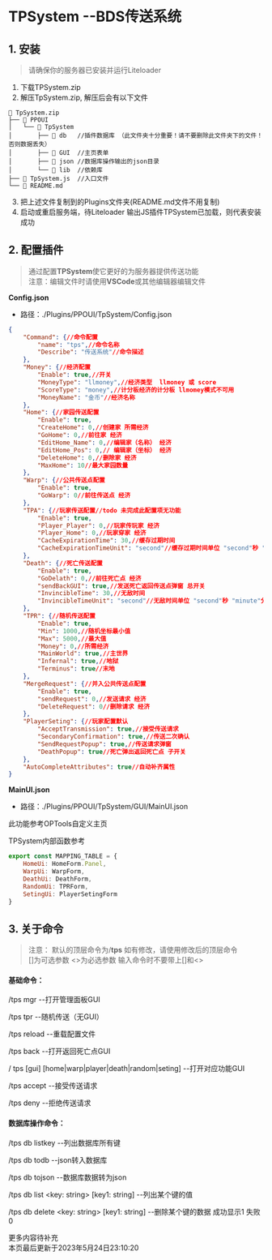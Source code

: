 # TPSystem --BDS传送系统

## 1. 安装
> 请确保你的服务器已安装并运行Liteloader   

1. 下载TPSystem.zip
2. 解压TpSystem.zip, 解压后会有以下文件  

```file
📁 TpSystem.zip
├── 📁 PPOUI 
│   └── 📁 TpSystem
│       ├── 📁 db   //插件数据库 （此文件夹十分重要！请不要删除此文件夹下的文件！否则数据丢失）
│       ├── 📁 GUI  //主页表单
│       ├── 📁 json //数据库操作输出的json目录
│       └── 📁 lib  //依赖库
├── 📄 TpSystem.js  //入口文件
└── 📄 README.md
```

3. 把上述文件复制到的Plugins文件夹(README.md文件不用复制)  
4. 启动或重启服务端，待Liteloader 输出JS插件TPSystem已加载，则代表安装成功    

## 2. 配置插件   

> 通过配置**TPSystem**使它更好的为服务器提供传送功能    
> 注意：编辑文件时请使用**VSCode**或其他编辑器编辑文件

**Config.json**
- 路径：./Plugins/PPOUI/TpSystem/Config.json  

```json
{
    "Command": {//命令配置
        "name": "tps",//命令名称
        "Describe": "传送系统"//命令描述
    },
    "Money": {//经济配置
        "Enable": true,//开关
        "MoneyType": "llmoney",//经济类型  llmoney 或 score
        "ScoreType": "money",//计分板经济的计分板 llmomey模式不可用
        "MoneyName": "金币"//经济名称
    },
    "Home": {//家园传送配置
        "Enable": true,
        "CreateHome": 0,//创建家 所需经济
        "GoHome": 0,//前往家 经济
        "EditHome_Name": 0,//编辑家（名称） 经济
        "EditHome_Pos": 0,// 编辑家（坐标） 经济
        "DeleteHome": 0,//删除家 经济
        "MaxHome": 10//最大家园数量
    },
    "Warp": {//公共传送点配置
        "Enable": true,
        "GoWarp": 0//前往传送点 经济
    },
    "TPA": {//玩家传送配置//todo 未完成此配置项无功能
        "Enable": true,
        "Player_Player": 0,//玩家传玩家 经济
        "Player_Home": 0,//玩家穿家 经济
        "CacheExpirationTime": 30,//缓存过期时间
        "CacheExpirationTimeUnit": "second"//缓存过期时间单位 "second"秒 "minute"分钟
    },
    "Death": {//死亡传送配置
        "Enable": true,
        "GoDelath": 0,//前往死亡点 经济
        "sendBackGUI": true,//发送死亡返回传送点弹窗 总开关
        "InvincibleTime": 30,//无敌时间 
        "InvincibleTimeUnit": "second"//无敌时间单位 "second"秒 "minute"分钟
    },
    "TPR": {//随机传送配置
        "Enable": true,
        "Min": 1000,//随机坐标最小值
        "Max": 5000,//最大值
        "Money": 0,//所需经济
        "MainWorld": true,//主世界
        "Infernal": true,//地狱
        "Terminus": true//末地
    },
    "MergeRequest": {//并入公共传送点配置
        "Enable": true,
        "sendRequest": 0,//发送请求 经济
        "DeleteRequest": 0//删除请求 经济
    },
    "PlayerSeting": {//玩家配置默认
        "AcceptTransmission": true,//接受传送请求
        "SecondaryConfirmation": true,//传送二次确认
        "SendRequestPopup": true,//传送请求弹窗
        "DeathPopup": true//死亡弹出返回死亡点 子开关
    },
    "AutoCompleteAttributes": true//自动补齐属性
}
```

**MainUI.json**
- 路径：./Plugins/PPOUI/TpSystem/GUI/MainUI.json

此功能参考OPTools自定义主页

TPSystem内部函数参考
```js
export const MAPPING_TABLE = {
    HomeUi: HomeForm.Panel,
    WarpUi: WarpForm,
    DeathUi: DeathForm,
    RandomUi: TPRForm,
    SetingUi: PlayerSetingForm
}
```

## 3. 关于命令
> 注意： 默认的顶层命令为/**tps** 如有修改，请使用修改后的顶层命令   
> []为可选参数  <>为必选参数   输入命令时不要带上[]和<>   
#### 基础命令：
/tps mgr        --打开管理面板GUI

/tps tpr     --随机传送（无GUI）

/tps reload     --重载配置文件

/tps back       --打开返回死亡点GUI

/ tps [gui] [home|warp|player|death|random|seting]      --打开对应功能GUI

/tps accept     --接受传送请求

/tps deny       --拒绝传送请求

#### 数据库操作命令：

/tps db listkey    --列出数据库所有键

/tps db todb       --json转入数据库

/tps db tojson     --数据库数据转为json

/tps db list <key: string> [key1: string]       --列出某个键的值

/tps db delete <key: string> [key1: string]     --删除某个键的数据   成功显示1  失败0



更多内容待补充   
本页最后更新于2023年5月24日23:10:20